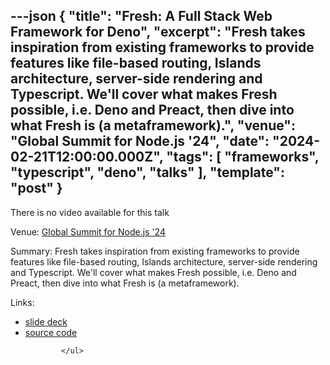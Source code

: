 ---json
{
  "title": "Fresh: A Full Stack Web Framework for Deno",
  "excerpt": "Fresh takes inspiration from existing frameworks to provide features like file-based routing, Islands architecture, server-side rendering and Typescript. We'll cover what makes Fresh possible, i.e. Deno and Preact, then dive into what Fresh is (a metaframework).",
  "venue": "Global Summit for Node.js '24",
  "date": "2024-02-21T12:00:00.000Z",
  "tags": [
    "frameworks",
    "typescript",
    "deno",
    "talks"
  ],
  "template": "post"
}
---

<p class="weight-bold">There is no video available for this talk</p><p><span class="weight-bold">Venue:</span> <a href="https://events.geekle.us/nodejs24">Global Summit for Node.js '24</a></p>
      <span class="weight-bold">Summary:</span> Fresh takes inspiration from existing frameworks to provide features like file-based routing, Islands architecture, server-side rendering and Typescript. We'll cover what makes Fresh possible, i.e. Deno and Preact, then dive into what Fresh is (a metaframework).</p>
      <p class="weight-bold">Links:</p>
            <ul>
              <li>
                  <a href="/slides/fresh">slide deck</a>
                </li>
              <li>
                  <a href="https://www.google.com/url?q=https://github.com/nickytonline/fresh-demo&sa=D&source=editors&ust=1714400126354907&usg=AOvVaw3I6ffBd2E7TZQUzQNnb80D">source code</a>
                </li>

              
            </ul>
